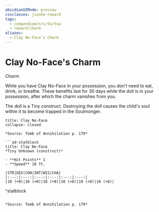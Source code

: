```yaml
---
obsidianUIMode: preview
cssclasses: json5e-reward
tags:
  - compendium/src/5e/toa
  - reward/charm
aliases:
  - Clay No-Face's Charm
---
```

# Clay No-Face's Charm
*Charm*  

While you have Clay No-Face in your possession, you don't need to eat, drink, or breathe. These benefits last for 30 days while the doll is in your possession, after which the charm vanishes from you.

The doll is a Tiny construct. Destroying the doll causes the child's soul within it to become trapped in the Soulmonger.

```ad-embed-object
title: Clay No-Face
collapse: closed

*Source: Tomb of Annihilation p. 179*  

```ad-statblock
title: Clay No-Face
*Tiny Unknown (construct)*

- **Hit Points** 1 
- **Speed** 10 ft.

|STR|DEX|CON|INT|WIS|CHA|
|:---:|:---:|:---:|:---:|:---:|:---:|
|10 (+0)|10 (+0)|10 (+0)|10 (+0)|10 (+0)|10 (+0)|

```
^statblock
```

*Source: Tomb of Annihilation p. 179*